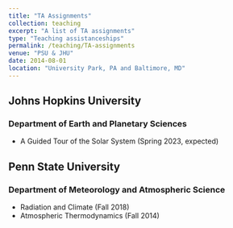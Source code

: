 ```yaml
---
title: "TA Assignments"
collection: teaching
excerpt: "A list of TA assignments"
type: "Teaching assistanceships"
permalink: /teaching/TA-assignments
venue: "PSU & JHU"
date: 2014-08-01
location: "University Park, PA and Baltimore, MD"
---
```



## Johns Hopkins University
### Department of Earth and Planetary Sciences 
* A Guided Tour of the Solar System (Spring 2023, expected)

## Penn State University
### Department of Meteorology and Atmospheric Science
* Radiation and Climate (Fall 2018)
* Atmospheric Thermodynamics (Fall 2014)
